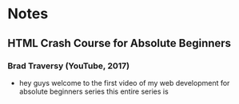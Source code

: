 # Notes

## HTML Crash Course for Absolute Beginners

### Brad Traversy (YouTube, 2017)

- hey guys welcome to the first video of my web development for absolute beginners series this entire series is
